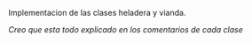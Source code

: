 Implementacion de las clases heladera y vianda.

*Creo que esta todo explicado en los comentarios de cada clase*
